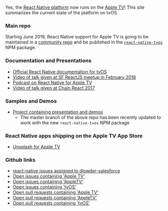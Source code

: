 <!-- ![Apple TV Demo GIF](./rnappletv.gif) -->

Yes, the [React Native platform](https://facebook.github.io/react-native) now runs on the [Apple TV](https://www.apple.com/tv/)! This site summarizes the current state of the platform on tvOS.

### Main repo

Starting June 2019, React Native support for Apple TV is going to be maintained in a [community repo](https://github.com/react-native-community/react-native-tvos) and be published in the [`react-native-tvos`](https://www.npmjs.com/package/react-native-tvos) NPM package.

### Documentation and Presentations

- [Official React Native documentation for tvOS](https://facebook.github.io/react-native/docs/building-for-apple-tv.html)
- [Video of talk given at SF ReactJS meetup in February 2018](https://www.youtube.com/watch?v=zrYiQr6CBg8)
- [Podcast on React Native for Apple TV](https://itunes.apple.com/us/podcast/75-building-apple-tv-apps-feat-douglas-lowder/id1058647602?i=1000391604510&mt=2)
- [Video of talk given at Chain React 2017](https://www.youtube.com/watch?v=jDRXGqb9hno)

### Samples and Demos

- [Project containing presentation and demos](https://github.com/dlowder-salesforce/RNAppleTVTalk)
  - The master branch of the above repo has been recently updated to work with the new `react-native-tvos` NPM package

### React Native apps shipping on the Apple TV App Store

- [Unsplash for Apple TV](https://itunes.apple.com/us/app/unsplash-for-apple-tv/id1165050871?mt=8)

### Github links
- [react-native issues assigned to dlowder-salesforce](https://github.com/facebook/react-native/issues?q=is%3Aopen+assignee%3Adlowder-salesforce)
- [Open issues containing 'Apple TV'](https://github.com/facebook/react-native/issues?utf8=%E2%9C%93&q=is%3Aissue%20%27Apple%20TV%27%20is%3Aopen%20)
- [Open issues containing 'AppleTV'](https://github.com/facebook/react-native/issues?utf8=%E2%9C%93&q=is%3Aissue%20%27AppleTV%27%20is%3Aopen%20)
- [Open issues containing 'tvOS'](https://github.com/facebook/react-native/issues?utf8=%E2%9C%93&q=is%3Aissue%20%27tvOS%27%20is%3Aopen%20)
- [Open pull requests containing 'Apple TV'](https://github.com/facebook/react-native/pulls?utf8=%E2%9C%93&q=is%3Aissue%20%27Apple%20TV%27%20is%3Aopen%20)
- [Open pull requests containing 'AppleTV'](https://github.com/facebook/react-native/pulls?utf8=%E2%9C%93&q=is%3Aissue%20%27AppleTV%27%20is%3Aopen%20)
- [Open pull requests containing 'tvOS'](https://github.com/facebook/react-native/pulls?utf8=%E2%9C%93&q=is%3Aissue%20%27tvOS%27%20is%3Aopen%20)


